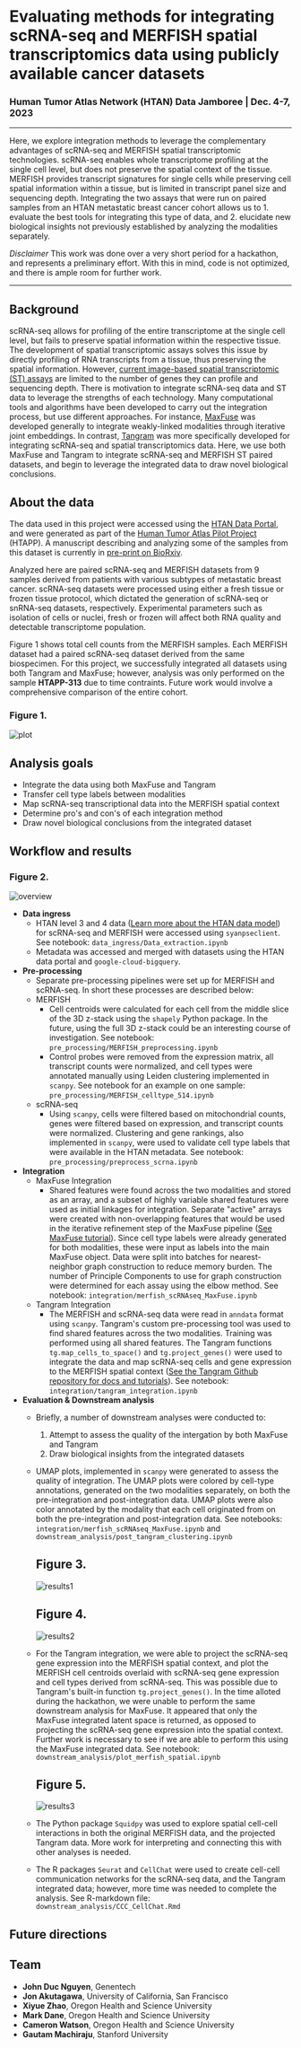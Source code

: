 # Evaluating methods for integrating scRNA-seq and MERFISH spatial transcriptomics data using publicly available cancer datasets

### Human Tumor Atlas Network (HTAN) Data Jamboree | Dec. 4-7, 2023 

---

Here, we explore integration methods to leverage the complementary advantages of scRNA-seq and MERFISH spatial transcriptomic technologies. scRNA-seq enables whole transcriptome profiling at the single cell level, but does not preserve the spatial context of the tissue. MERFISH provides transcript signatures for single cells while preserving cell spatial information within a tissue, but is limited in transcript panel size and sequencing depth. Integrating the two assays that were run on paired samples from an HTAN metastatic breast cancer cohort allows us to 1. evaluate the best tools for integrating this type of data, and 2. elucidate new biological insights not previously established by analyzing the modalities separately. 

*Disclaimer* This work was done over a very short period for a hackathon, and represents a preliminary effort. With this in mind, code is not optimized, and there is ample room for further work. 

---

## Background

scRNA-seq allows for profiling of the entire transcriptome at the single cell level, but fails to preserve spatial information within the respective tissue. The development of spatial transcriptomic assays solves this issue by directly profiling of RNA transcripts from a tissue, thus preserving the spatial information. However, [current image-based spatial transcriptomic (ST) assays](https://www.nature.com/articles/s41592-022-01409-2) are limited to the number of genes they can profile and sequencing depth. There is motivation to integrate scRNA-seq data and ST data to leverage the strengths of each technology. Many computational tools and algorithms have been developed to carry out the integration process, but use different approaches. For instance, [MaxFuse](https://www.nature.com/articles/s41587-023-01943-0) was developed generally to integrate weakly-linked modalities through iterative joint embeddings. In contrast, [Tangram](https://www.nature.com/articles/s41592-021-01264-7) was more specifically developed for integrating scRNA-seq and spatial transcriptomics data. Here, we use both MaxFuse and Tangram to integrate scRNA-seq and MERFISH ST paired datasets, and begin to leverage the integrated data to draw novel biological conclusions. 

## About the data 

The data used in this project were accessed using the [HTAN Data Portal](https://humantumoratlas.org/explore), and were generated as part of the [Human Tumor Atlas Pilot Project](https://humantumoratlas.org/hta1) (HTAPP). A manuscript describing and analyzing some of the samples from this dataset is currently in [pre-print on BioRxiv](https://doi.org/10.1101/2023.03.21.533680).

Analyzed here are paired scRNA-seq and MERFISH datasets from 9 samples derived from patients with various subtypes of metastatic breast cancer. scRNA-seq datasets were processed using either a fresh tissue or frozen tissue protocol, which dictated the generation of scRNA-seq or snRNA-seq datasets, respectively. Experimental parameters such as isolation of cells or nuclei, fresh or frozen will affect both RNA quality and detectable transcriptome population.

Figure 1 shows total cell counts from the MERFISH samples. Each MERFISH dataset had a paired scRNA-seq dataset derived from the same biospecimen. For this project, we successfully integrated all datasets using both Tangram and MaxFuse; however, analysis was only performed on the sample **HTAPP-313** due to time contraints. Future work would involve a comprehensive comparison of the entire cohort. 

### Figure 1.
![plot](./figures/HTAPP_MERFISH_sample_cellcount_barplot.png)

## Analysis goals 

- Integrate the data using both MaxFuse and Tangram 
- Transfer cell type labels between modalities 
- Map scRNA-seq transcriptional data into the MERFISH spatial context 
- Determine pro's and con's of each integration method  
- Draw novel biological conclusions from the integrated dataset 

## Workflow and results

### Figure 2. 
![overview](./figures/pipeline_overview.png)

- **Data ingress**
    - HTAN level 3 and 4 data ([Learn more about the HTAN data model](https://humantumoratlas.org/standards)) for scRNA-seq and MERFISH were
      accessed using `syanpseclient`. See notebook: `data_ingress/Data_extraction.ipynb`
    - Metadata was accessed and merged with datasets using the HTAN data portal and `google-cloud-bigquery`.
- **Pre-processing**
    - Separate pre-processing pipelines were set up for MERFISH and scRNA-seq. In short these processes are described below:
    - MERFISH
        - Cell centroids were calculated for each cell from the middle slice of the 3D z-stack using the `shapely` Python package. In the
          future, using the full 3D z-stack could be an interesting course of investigation. 
          See notebook: `pre_processing/MERFISH_preprocessing.ipynb`
        - Control probes were removed from the expression matrix, all transcript counts were normalized, and cell types were annotated
          manually using Leiden clustering implemented in `scanpy`. 
          See notebook for an example on one sample: `pre_processing/MERFISH_celltype_514.ipynb`
    - scRNA-seq
        - Using `scanpy`, cells were filtered based on mitochondrial counts, genes were filtered based on expression, and transcript counts
          were normalized. Clustering and gene rankings, also implemented in `scanpy`, were used to validate cell type labels that were available in the HTAN metadata. 
          See notebook: `pre_processing/preprocess_scrna.ipynb`
- **Integration**
    - MaxFuse Integration 
        - Shared features were found across the two modalities and stored as an array, and a subset of highly variable shared features were
          used as initial linkages for integration. Separate "active" arrays were created with non-overlapping features that would be used in the iterative refinement step of the MaxFuse pipeline ([See MaxFuse tutorial](https://maxfuse.readthedocs.io/en/latest/tutorials.html)). Since cell type labels were already generated for both modalities, these were input as labels into the main MaxFuse object. Data were split into batches for nearest-neighbor graph construction to reduce memory burden. The number of Principle Components to use for graph construction were determined for each assay using the elbow method.
          See notebook: `integration/merfish_scRNAseq_MaxFuse.ipynb`
    - Tangram Integration 
        - The MERFISH and scRNA-seq data were read in `anndata` format using `scanpy`. Tangram's custom pre-processing tool was used to find
          shared features across the two modalities. Training was performed using all shared features. The Tangram functions `tg.map_cells_to_space()` and `tg.project_genes()` were used to integrate the data and map scRNA-seq cells and gene expression to the MERFISH spatial context ([See the Tangram Github repository for docs and tutorials](https://github.com/broadinstitute/Tangram)). 
          See notebook: `integration/tangram_integration.ipynb`
- **Evaluation & Downstream analysis**
    - Briefly, a number of downstream analyses were conducted to:
        1. Attempt to assess the quality of the intergation by both MaxFuse and Tangram 
        2. Draw biological insights from the integrated datasets 
    - UMAP plots, implemented in `scanpy` were generated to assess the quality of integration. The UMAP plots were colored by cell-type
      annotations, generated on the two modalities separately, on both the pre-integration and post-integration data. UMAP plots were also color annotated by the modality that each cell originated from on both the pre-integration and post-integration data. 
      See notebooks: `integration/merfish_scRNAseq_MaxFuse.ipynb` and `downstream_analysis/post_tangram_clustering.ipynb`

      ## Figure 3.
      ![results1](./figures/MaxFuse_integration_results.png)

      ## Figure 4. 
      ![results2](./figures/tangram_313_scRNAfeatures_MERFISHlabels.png)

    - For the Tangram integration, we were able to project the scRNA-seq gene expression into the MERFISH spatial context, and plot the
      MERFISH cell centroids overlaid with scRNA-seq gene expression and cell types derived from scRNA-seq. This was possible due to Tangram's built-in function `tg.project_genes()`. In the time alloted during the hackathon, we were unable to perform the same downstream analysis for MaxFuse. It appeared that only the MaxFuse integrated latent space is returned, as opposed to projecting the scRNA-seq gene expression into the spatial context. Further work is necessary to see if we are able to perform this using the MaxFuse integrated data. 
      See notebook: `downstream_analysis/plot_merfish_spatial.ipynb`

      ## Figure 5. 
      ![results3](./figures/MERFISH_integrated_spatial.png)

    - The Python package `Squidpy` was used to explore spatial cell-cell interactions in both the original MERFISH data, and the projected
      Tangram data. More work for interpreting and connecting this with other analyses is needed. 
    - The R packages `Seurat` and `CellChat` were used to create cell-cell communication networks for the scRNA-seq data, and the Tangram
      integrated data; however, more time was needed to complete the analysis. 
      See R-markdown file: `downstream_analysis/CCC_CellChat.Rmd`

## Future directions 

## Team 

- **John Duc Nguyen**, Genentech 
- **Jon Akutagawa**, University of California, San Francisco
- **Xiyue Zhao**, Oregon Health and Science University
- **Mark Dane**, Oregon Health and Science University
- **Cameron Watson**, Oregon Health and Science University
- **Gautam Machiraju**, Stanford University
